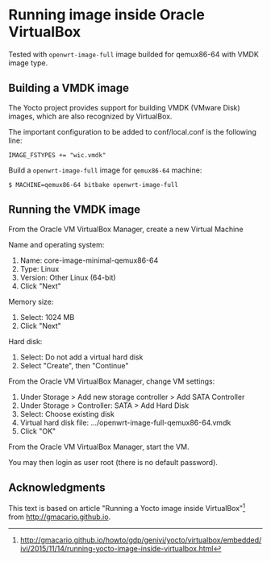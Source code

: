﻿# Running image inside Oracle VirtualBox

Tested with `openwrt-image-full` image builded for qemux86-64 with VMDK image type.


## Building a VMDK image

The Yocto project provides support for building VMDK (VMware Disk) images, which are also recognized by VirtualBox.

The important configuration to be added to conf/local.conf is the following line:
```
IMAGE_FSTYPES += "wic.vmdk"
```

Build a `openwrt-image-full` image for `qemux86-64` machine:
```
$ MACHINE=qemux86-64 bitbake openwrt-image-full
```

## Running the VMDK image

From the Oracle VM VirtualBox Manager, create a new Virtual Machine

Name and operating system:
1. Name: core-image-minimal-qemux86-64
2. Type: Linux
3. Version: Other Linux (64-bit)
4. Click "Next"

Memory size:
1. Select: 1024 MB
2. Click "Next"

Hard disk:
1. Select: Do not add a virtual hard disk
2. Select "Create", then "Continue"

From the Oracle VM VirtualBox Manager, change VM settings:
1. Under Storage > Add new storage controller > Add SATA Controller
2. Under Storage > Controller: SATA > Add Hard Disk
3. Select: Choose existing disk
4. Virtual hard disk file: .../openwrt-image-full-qemux86-64.vmdk
5. Click "OK"

From the Oracle VM VirtualBox Manager, start the VM.

You may then login as user root (there is no default password).


## Acknowledgments

This text is based on article "Running a Yocto image inside VirtualBox"[^1] from http://gmacario.github.io.

[^1]: http://gmacario.github.io/howto/gdp/genivi/yocto/virtualbox/embedded/ivi/2015/11/14/running-yocto-image-inside-virtualbox.html
